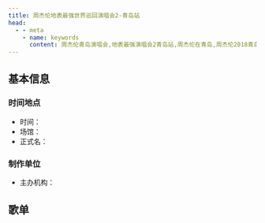 ```yaml
---
title: 周杰伦地表最强世界巡回演唱会2-青岛站
head:
  - - meta
    - name: keywords
      content: 周杰伦青岛演唱会,地表最强演唱会2青岛站,周杰伦在青岛,周杰伦2018青岛演唱会
---
```

## 基本信息

### 时间地点
- 时间：
- 场馆：
- 正式名：

### 制作单位
- 主办机构：

## 歌单